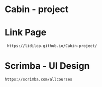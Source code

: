 # Cabin - project

# Link Page
     https://lidilop.github.io/Cabin-project/

# Scrimba - UI Design
    https://scrimba.com/allcourses



